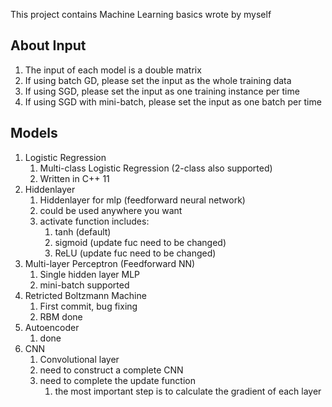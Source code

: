 This project contains Machine Learning basics wrote by myself

## About Input

1. The input of each model is a double matrix
2. If using batch GD, please set the input as the whole training data
2. If using SGD, please set the input as one training instance per time
4. If using SGD with mini-batch, please set the input as one batch per time

## Models

1. Logistic Regression
    1. Multi-class Logistic Regression (2-class also supported)
    2. Written in C++ 11
2. Hiddenlayer
    1. Hiddenlayer for mlp (feedforward neural network)
    2. could be used anywhere you want
    3. activate function includes:
        1. tanh (default)
        2. sigmoid (update fuc need to be changed)
        3. ReLU (update fuc need to be changed)
2. Multi-layer Perceptron (Feedforward NN)
    1. Single hidden layer MLP
    2. mini-batch supported
3. Retricted Boltzmann Machine
    1. First commit, bug fixing
    2. RBM done
4. Autoencoder
    1. done
5. CNN
    1. Convolutional layer
    2. need to construct a complete CNN
    3. need to complete the update function
        1. the most important step is to calculate the gradient of each layer
